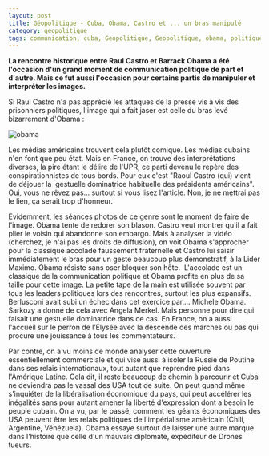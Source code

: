 ```yaml
---
layout: post
title: Géopolitique - Cuba, Obama, Castro et ... un bras manipulé
category: geopolitique
tags: communication, cuba, Geopolitique, Geopolitique, obama, politique, raul castro
---
```

**La rencontre historique entre Raul Castro et Barrack Obama a été l'occasion d'un grand moment de communication politique de part et d'autre. Mais ce fut aussi l'occasion pour certains partis de manipuler et interpréter les images.**

Si Raul Castro n'a pas apprécié les attaques de la presse vis à vis des prisonniers politiques, l'image qui a fait jaser est celle du bras levé bizarrement d'Obama :

![obama](https://filedn.eu/llqi9IBxlYouGRXYG2xlROb/img/2016/obamacastro.jpg)

Les médias américains trouvent cela plutôt comique. Les médias cubains n'en font que peu état. Mais en France, on trouve des interprétations diverses, la pire étant le délire de l'UPR, ce parti devenu le repère des conspirationnistes de tous bords. Pour eux c'est "Raoul Castro (qui) vient de déjouer la  gestuelle dominatrice habituelle des présidents américains". Oui, vous ne rêvez pas... surtout si vous lisez l'article. Non, je ne mettrai pas le lien, ça serait trop d'honneur.

Evidemment, les séances photos de ce genre sont le moment de faire de l'image. Obama tente de redorer son blason. Castro veut montrer qu'il a fait plier le voisin qui abandonne son embargo. Mais à analyser la vidéo (cherchez, je n'ai pas les droits de diffusion), on voit Obama s'approcher pour la classique accolade faussement fraternelle et Castro lui saisir immédiatement le bras pour un geste beaucoup plus démonstratif, à la Lider Maximo. Obama résiste sans oser bloquer son hôte.  L'accolade est un classique de la communication politique et Obama profite en plus de sa taille pour cette image. La petite tape de la main est utilisée souvent par tous les leaders politiques lors des rencontres, surtout les plus expansifs. Berlusconi avait subi un échec dans cet exercice par.... Michele Obama. Sarkozy a donné de cela avec Angela Merkel. Mais personne pour dire qui faisait une gestuelle dominatrice dans ce cas. En France, on a aussi l'accueil sur le perron de l’Élysée avec la descende des marches ou pas qui procure une jouissance à tous les commentateurs.

Par contre, on a vu moins de monde analyser cette ouverture essentiellement commerciale et qui vise aussi à isoler la Russie de Poutine dans ses relais internationaux, tout autant que reprendre pied dans l'Amérique Latine. Cela dit, il reste beaucoup de chemin à parcourir et Cuba ne deviendra pas le vassal des USA tout de suite. On peut quand même s'inquiéter de la libéralisation économique du pays, qui peut accélérer les inégalités sans pour autant amener la liberté d'expression dont a besoin le peuple cubain. On a vu, par le passé, comment les géants économiques des USA peuvent être les relais politiques de l'impérialisme américain (Chili, Argentine, Vénézuela). Obama essaye surtout de laisser une autre marque dans l'histoire que celle d'un mauvais diplomate, expéditeur de Drones tueurs.

